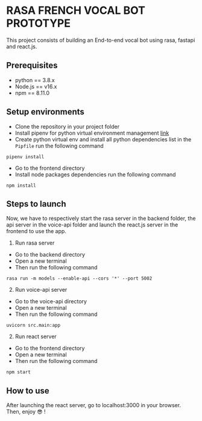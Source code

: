 # RASA FRENCH VOCAL BOT PROTOTYPE

This project consists of building an End-to-end vocal bot using rasa, fastapi and react.js.

## Prerequisites
- python == 3.8.x
- Node.js == v16.x
- npm == 8.11.0


## Setup environments

- Clone the repository in your project folder
- Install pipenv for python virtual environment management [link](https://pipenv.pypa.io/en/latest/)
- Create python virtual env and install all python dependencies list in the `Pipfile` run the following command
```
pipenv install
```

- Go to the frontend directory
- Install node packages dependencies run the following command
```
npm install
```

## Steps to launch

Now, we have to respectively start the rasa server in the backend folder, the api server in the voice-api folder and launch the react.js server in the frontend to use the app.

1. Run rasa server

- Go to the backend directory
- Open a new terminal
- Then run the following command

```
rasa run -m models --enable-api --cors '*' --port 5002
```

2. Run voice-api server

- Go to the voice-api directory
- Open a new terminal
- Then run the following command

```
uvicorn src.main:app
```

2. Run react server

- Go to the frontend directory
- Open a new terminal
- Then run the following command

```
npm start
```

## How to use
After launching the react server, go to localhost:3000 in your browser.
Then, enjoy :sunglasses: !
